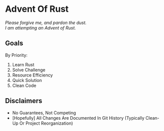 # Advent Of Rust

_Please forgive me, and pardon the dust.\
I am attempting an Advent of Rust._

## Goals

By Priority:
1. Learn Rust
2. Solve Challenge
3. Resource Efficiency
4. Quick Solution
5. Clean Code

## Disclaimers

- No Guarantees, Not Competing
- \[Hopefully] All Changes Are Documented In Git History (Typically Clean-Up Or Project Reorganization)
